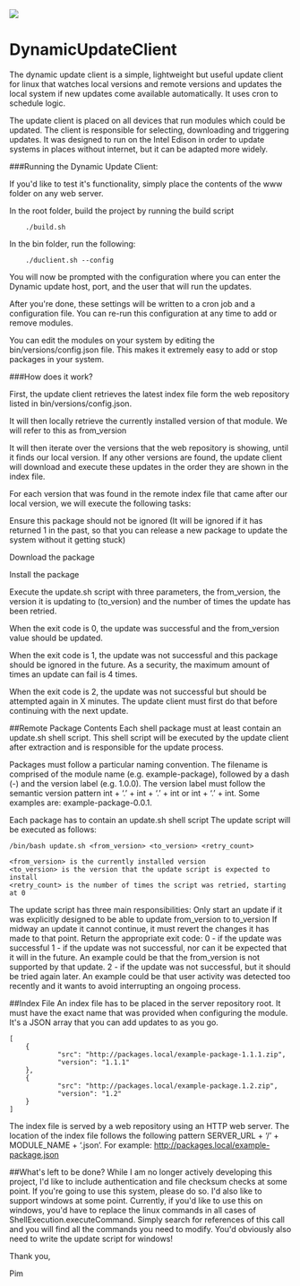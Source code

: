 <img src="http://i.imgur.com/Ig3C9h8.png"/>

DynamicUpdateClient
===================

The dynamic update client is a simple, lightweight but useful update client for linux that watches local versions and remote versions and updates the local system if new updates come available automatically. It uses cron to schedule logic.

The update client is placed on all devices that run modules which could be updated. The client is responsible for selecting, downloading and triggering updates. It was designed to run on the Intel Edison in order to update systems in places without internet, but it can be adapted more widely. 

###Running the Dynamic Update Client:

If you'd like to test it's functionality, simply place the contents of the www folder on any web server.

In the root folder, build the project by running the build script

```
    ./build.sh
```

In the bin folder, run the following:
```
    ./duclient.sh --config
```

You will now be prompted with the configuration where you can enter the Dynamic update host, port, and the user that will run the updates.

After you're done, these settings will be written to a cron job and a configuration file. You can re-run this configuration at any time to add or remove modules.
 
You can edit the modules on your system by editing the bin/versions/config.json file. This makes it extremely easy to add or stop packages in your system.

###How does it work?

First, the update client retrieves the latest index file form the web repository listed in bin/versions/config.json. 

It will then locally retrieve the currently installed version of that module. We will refer to this as from_version

It will then iterate over the versions that the web repository is showing, until it finds our local version. If any other versions are found, the update client will download and execute these updates in the order they are shown in the index file.

For each version that was found in the remote index file that came after our local version, we will execute the following tasks:

Ensure this package should not be ignored (It will be ignored if it has returned 1 in the past, so that you can release a new package to update the system without it getting stuck)

Download the package

Install the package 

Execute the update.sh script with three parameters, the from_version, the version it is updating to (to_version) and the number of times the update has been retried.

When the exit code is 0, the update was successful and the from_version  value should be updated.

When the exit code is 1, the update was not successful and this package should be ignored in the future. As a security, the maximum amount of times an update can fail is 4 times.

When the exit code is 2, the update was not successful but should be attempted again in X minutes. The update client must first do that before continuing with the next update.



##Remote Package Contents
Each shell package must at least contain an update.sh shell script. This shell script will be executed by the update client after extraction and is responsible for the update process.

Packages must follow a particular naming convention. The filename is comprised of the module name (e.g. example-package), followed by a dash (-) and the version label (e.g. 1.0.0). The version label must follow the semantic version pattern int + ‘.’ + int + ‘.’ + int or int + ‘.’ + int. Some examples are: example-package-0.0.1. 

Each package has to contain an update.sh shell script
The update script will be executed as follows:

```
/bin/bash update.sh <from_version> <to_version> <retry_count>

<from_version> is the currently installed version
<to_version> is the version that the update script is expected to install
<retry_count> is the number of times the script was retried, starting at 0
```

The update script has three main responsibilities:
Only start an update if it was explicitly designed to be able to update from_version to to_version
If midway an update it cannot continue, it must revert the changes it has made to that point.
Return the appropriate exit code:
0 - if the update was successful
1 - if the update was not successful, nor can it be expected that it will in the future. An example could be that the from_version is not supported by that update.
2 - if the update was not successful, but it should be tried again later. An example could be that user activity was detected too recently and it wants to avoid interrupting an ongoing process.



##Index File
An index file has to be placed in the server repository root. It must have the exact name that was provided when configuring the module. It's a JSON array that you can add updates to as you go.

```
[
    {
            "src": "http://packages.local/example-package-1.1.1.zip",
            "version": "1.1.1"
    },
  	{
            "src": "http://packages.local/example-package.1.2.zip",
            "version": "1.2"
    }
]
```
The index file is served by a web repository using an HTTP web server. The location of the index file follows the following pattern SERVER_URL + ‘/’ + MODULE_NAME + ‘.json’. For example: http://packages.local/example-package.json

##What's left to be done?
While I am no longer actively developing this project, I'd like to include authentication and file checksum checks at some point. If you're going to use this system, please do so. I'd also like to support windows at some point. Currently, if you'd like to use this on windows, you'd have to replace the linux commands in all cases of ShellExecution.executeCommand. Simply search for references of this call and you will find all the commands you need to modify. You'd obviously also need to write the update script for windows!

Thank you,

Pim